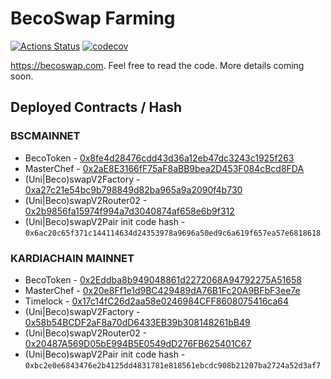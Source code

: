 # BecoSwap Farming

[![Actions Status](https://github.com/becoswap/becoswap-farm/workflows/CI/badge.svg)](https://github.com/becoswap/becoswap-farm/actions)
[![codecov](https://codecov.io/gh/becoswap/becoswap-farm/branch/master/graph/badge.svg?token=5XMLP74IR0)](https://codecov.io/gh/becoswap/becoswap-farm)

https://becoswap.com. Feel free to read the code. More details coming soon.

## Deployed Contracts / Hash

### BSCMAINNET

- BecoToken - [0x8fe4d28476cdd43d36a12eb47dc3243c1925f263](https://bscscan.com/token/0x8fe4d28476cdd43d36a12eb47dc3243c1925f263)
- MasterChef - [0x2aE8E3166fF75aF8aBB9bea2D453F084cBcd8FDA](https://bscscan.com/token/0x2aE8E3166fF75aF8aBB9bea2D453F084cBcd8FDA)
- (Uni|Beco)swapV2Factory - [0xa27c21e54bc9b798849d82ba965a9a2090f4b730](https://bscscan.com/address/0xa27c21e54bc9b798849d82ba965a9a2090f4b730)
- (Uni|Beco)swapV2Router02 - [0x2b9856fa15974f994a7d3040874af658e6b9f312](https://bscscan.com/address/0x2b9856fa15974f994a7d3040874af658e6b9f312)
- (Uni|Beco)swapV2Pair init code hash - `0x6ac20c65f371c144114634d24353978a9696a50ed9c6a619f657ea57e6818618`

### KARDIACHAIN MAINNET
- BecoToken - [0x2Eddba8b949048861d2272068A94792275A51658](https://explorer.kardiachain.io/token/0x2Eddba8b949048861d2272068A94792275A51658)
- MasterChef - [0x20e8Ff1e1d9BC429489dA76B1Fc20A9BFbF3ee7e](https://explorer.kardiachain.io/address/0x20e8Ff1e1d9BC429489dA76B1Fc20A9BFbF3ee7e)
- Timelock - [0x17c14fC26d2aa58e0246984CFF8608075416ca64](https://explorer.kardiachain.io/address/0x17c14fC26d2aa58e0246984CFF8608075416ca64)
- (Uni|Beco)swapV2Factory - [0x58b54BCDF2aF8a70dD6433EB39b308148261bB49](https://explorer.kardiachain.io/address/0x58b54BCDF2aF8a70dD6433EB39b308148261bB49)
- (Uni|Beco)swapV2Router02 - [0x20487A569D05bE994B5E0549dD276FB625401C67](https://explorer.kardiachain.io/address/0x20487A569D05bE994B5E0549dD276FB625401C67)
- (Uni|Beco)swapV2Pair init code hash - `0xbc2e0e6843476e2b4125dd4831781e818561ebcdc908b21207ba2724a52d3af7`
